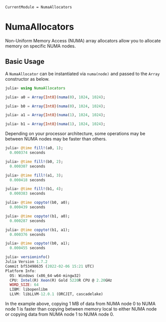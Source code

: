 ```@meta
CurrentModule = NumaAllocators
```

# NumaAllocators

Non-Uniform Memory Access (NUMA) array allocators allow you to allocate memory on specific NUMA nodes.

## Basic Usage

A `NumaAllocator` can be instantiated via `numa(node)` and passed to the `Array` constructor as below.

```julia
julia> using NumaAllocators

julia> a0 = Array{Int8}(numa(0), 1024, 1024);

julia> b0 = Array{Int8}(numa(0), 1024, 1024);

julia> a1 = Array{Int8}(numa(1), 1024, 1024);

julia> b1 = Array{Int8}(numa(1), 1024, 1024);
```

Depending on your processor architecture, some operations may be between NUMA nodes may be faster than others.

```julia
julia> @time fill!(a0, 1);
  0.000374 seconds

julia> @time fill!(b0, 2);
  0.000307 seconds

julia> @time fill!(a1, 3);
  0.000418 seconds

julia> @time fill!(b1, 4);
  0.000383 seconds

julia> @time copyto!(b0, a0);
  0.000439 seconds

julia> @time copyto!(b1, a0);
  0.000287 seconds

julia> @time copyto!(b1, a1);
  0.000376 seconds

julia> @time copyto!(b0, a1);
  0.000455 seconds

julia> versioninfo()
Julia Version 1.7.2
Commit bf53498635 (2022-02-06 15:21 UTC)
Platform Info:
  OS: Windows (x86_64-w64-mingw32)
  CPU: Intel(R) Xeon(R) Gold 5220R CPU @ 2.20GHz
  WORD_SIZE: 64
  LIBM: libopenlibm
  LLVM: libLLVM-12.0.1 (ORCJIT, cascadelake)

```

In the example above, copying 1 MB of data from NUMA node 0 to NUMA node 1 is faster than copying between
memory local to either NUMA node or copying data from NUMA node 1 to NUMA node 0.
